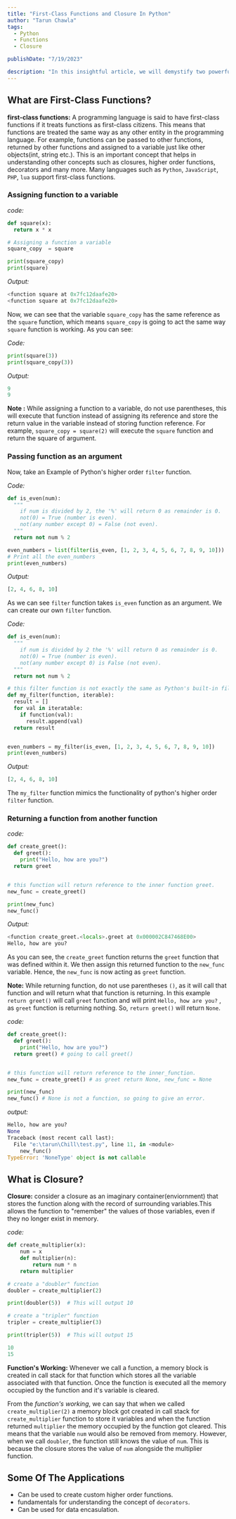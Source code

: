 ```yaml
---
title: "First-Class Functions and Closure In Python"
author: "Tarun Chawla"
tags:
  - Python
  - Functions
  - Closure

publishDate: "7/19/2023"

description: "In this insightful article, we will demystify two powerful Python concepts: first-class functions and closures."
---
```


## What are First-Class Functions?

**first-class functions:** A programming language is said to have first-class functions if it treats functions as first-class citizens. This means that functions are treated the same way as any other entity in the programming language. For example, functions can be passed to other functions, returned by other functions and assigned to a variable just like other objects(int, string etc.). This is an important concept that helps in understanding other concepts such as closures, higher order functions, decorators and many more. Many languages such as `Python`, `JavaScript`, `PHP`, `lua` support first-class functions.

### Assigning function to a variable

_code:_

```python
def square(x):
  return x * x

# Assigning a function a variable
square_copy  = square

print(square_copy)
print(square)
```

_Output:_

```python
<function square at 0x7fc12daafe20>
<function square at 0x7fc12daafe20>
```

Now, we can see that the variable `square_copy` has the same reference as the `square` function, which means `square_copy` is going to act the same way `square` function is working. As you can see:

_Code:_

```python
print(square(3))
print(square_copy(3))
```

_Output:_

```python
9
9
```

**Note :** While assigning a function to a variable, do not use parentheses, this will execute that function instead of assigning its reference and store the return value in the variable instead of storing function reference. For example, `square_copy = square(2)` will execute the `square` function and return the square of argument.

### Passing function as an argument

Now, take an Example of Python's higher order `filter` function.

_Code:_

```python
def is_even(num):
  """
    if num is divided by 2, the '%' will return 0 as remainder is 0.
    not(0) = True (number is even).
    not(any number except 0) = False (not even).
  """
  return not num % 2

even_numbers = list(filter(is_even, [1, 2, 3, 4, 5, 6, 7, 8, 9, 10]))
# Print all the even_numbers
print(even_numbers)
```

_Output:_

```python
[2, 4, 6, 8, 10]
```

As we can see `filter` function takes `is_even` function as an argument. We can create our own `filter` function.

_Code:_

```python
def is_even(num):
  """
    if num is divided by 2 the '%' will return 0 as remainder is 0.
    not(0) = True (number is even).
    not(any number except 0) is False (not even).
  """
  return not num % 2

# this filter function is not exactly the same as Python's built-in filter function, but it works in a similar way.
def my_filter(function, iterable):
  result = []
  for val in iteratable:
    if function(val):
      result.append(val)
  return result


even_numbers = my_filter(is_even, [1, 2, 3, 4, 5, 6, 7, 8, 9, 10])
print(even_numbers)
```

_Output:_

```python
[2, 4, 6, 8, 10]
```

The `my_filter` function mimics the functionality of python's higher order `filter` function.

### Returning a function from another function

_code:_

```python
def create_greet():
  def greet():
    print("Hello, how are you?")
  return greet


# this function will return reference to the inner function greet.
new_func = create_greet()

print(new_func)
new_func()
```

_Output:_

```python
<function create_greet.<locals>.greet at 0x000002C847468E00>
Hello, how are you?
```

As you can see, the `create_greet` function returns the `greet` function that was defined within it. We then assign this returned function to the `new_func` variable. Hence, the `new_func` is now acting as `greet` function.

**Note:** While returning function, do not use parentheses `()`, as it will call that function and will return what that function is returning. In this example `return greet()` will call `greet` function and will print `Hello, how are you?` , as `greet` function is returning nothing. So, `return greet()` will return `None`.

_code:_

```python
def create_greet():
  def greet():
    print("Hello, how are you?")
  return greet() # going to call greet()


# this function will return reference to the inner_function.
new_func = create_greet() # as greet return None, new_func = None

print(new_func)
new_func() # None is not a function, so going to give an error.
```

_output:_

```python
Hello, how are you?
None
Traceback (most recent call last):
  File "e:\tarun\Chill\test.py", line 11, in <module>
    new_func()
TypeError: 'NoneType' object is not callable
```

## What is Closure?

**Closure:** consider a closure as an imaginary container(enviornment) that stores the function along with the record of surrounding variables.This allows the function to "remember" the values of those variables, even if they no longer exist in memory.

_code:_

```python
def create_multiplier(x):
    num = x
    def multiplier(n):
        return num * n
    return multiplier

# create a "doubler" function
doubler = create_multiplier(2)

print(doubler(5))  # This will output 10

# create a "tripler" function
tripler = create_multiplier(3)

print(tripler(5))  # This will output 15
```

```python
10
15
```

**Function's Working:** Whenever we call a function, a memory block is created in call stack for that function which stores all the variable associated with that function. Once the function is executed all the memory occupied by the function and it's variable is cleared.

From the _function's working_, we can say that when we called `create_multiplier(2)` a memory block got created in call stack for `create_multiplier` function to store it variables and when the function returned `multiplier` the memory occupied by the function got cleared. This means that the variable `num` would also be removed from memory. However, when we call `doubler`, the function still knows the value of `num`. This is because the closure stores the value of `num` alongside the multiplier function.

## Some Of The Applications

- Can be used to create custom higher order functions.
- fundamentals for understanding the concept of `decorators`.
- Can be used for data encasulation.
